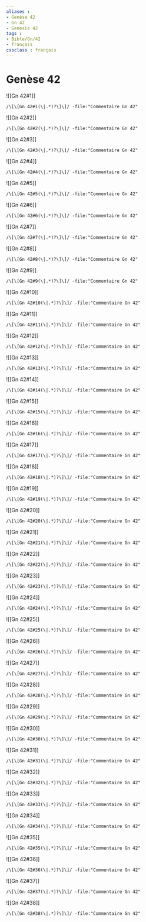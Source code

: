 ```yaml
---
aliases : 
- Genèse 42
- Gn 42
- Genesis 42
tags : 
- Bible/Gn/42
- français
cssclass : français
---
```


# Genèse 42

![[Gn 42#1]]

```query
/\[\[Gn 42#1(\|.*)?\]\]/ -file:"Commentaire Gn 42"
```

![[Gn 42#2]]

```query
/\[\[Gn 42#2(\|.*)?\]\]/ -file:"Commentaire Gn 42"
```

![[Gn 42#3]]

```query
/\[\[Gn 42#3(\|.*)?\]\]/ -file:"Commentaire Gn 42"
```

![[Gn 42#4]]

```query
/\[\[Gn 42#4(\|.*)?\]\]/ -file:"Commentaire Gn 42"
```

![[Gn 42#5]]

```query
/\[\[Gn 42#5(\|.*)?\]\]/ -file:"Commentaire Gn 42"
```

![[Gn 42#6]]

```query
/\[\[Gn 42#6(\|.*)?\]\]/ -file:"Commentaire Gn 42"
```

![[Gn 42#7]]

```query
/\[\[Gn 42#7(\|.*)?\]\]/ -file:"Commentaire Gn 42"
```

![[Gn 42#8]]

```query
/\[\[Gn 42#8(\|.*)?\]\]/ -file:"Commentaire Gn 42"
```

![[Gn 42#9]]

```query
/\[\[Gn 42#9(\|.*)?\]\]/ -file:"Commentaire Gn 42"
```

![[Gn 42#10]]

```query
/\[\[Gn 42#10(\|.*)?\]\]/ -file:"Commentaire Gn 42"
```

![[Gn 42#11]]

```query
/\[\[Gn 42#11(\|.*)?\]\]/ -file:"Commentaire Gn 42"
```

![[Gn 42#12]]

```query
/\[\[Gn 42#12(\|.*)?\]\]/ -file:"Commentaire Gn 42"
```

![[Gn 42#13]]

```query
/\[\[Gn 42#13(\|.*)?\]\]/ -file:"Commentaire Gn 42"
```

![[Gn 42#14]]

```query
/\[\[Gn 42#14(\|.*)?\]\]/ -file:"Commentaire Gn 42"
```

![[Gn 42#15]]

```query
/\[\[Gn 42#15(\|.*)?\]\]/ -file:"Commentaire Gn 42"
```

![[Gn 42#16]]

```query
/\[\[Gn 42#16(\|.*)?\]\]/ -file:"Commentaire Gn 42"
```

![[Gn 42#17]]

```query
/\[\[Gn 42#17(\|.*)?\]\]/ -file:"Commentaire Gn 42"
```

![[Gn 42#18]]

```query
/\[\[Gn 42#18(\|.*)?\]\]/ -file:"Commentaire Gn 42"
```

![[Gn 42#19]]

```query
/\[\[Gn 42#19(\|.*)?\]\]/ -file:"Commentaire Gn 42"
```

![[Gn 42#20]]

```query
/\[\[Gn 42#20(\|.*)?\]\]/ -file:"Commentaire Gn 42"
```

![[Gn 42#21]]

```query
/\[\[Gn 42#21(\|.*)?\]\]/ -file:"Commentaire Gn 42"
```

![[Gn 42#22]]

```query
/\[\[Gn 42#22(\|.*)?\]\]/ -file:"Commentaire Gn 42"
```

![[Gn 42#23]]

```query
/\[\[Gn 42#23(\|.*)?\]\]/ -file:"Commentaire Gn 42"
```

![[Gn 42#24]]

```query
/\[\[Gn 42#24(\|.*)?\]\]/ -file:"Commentaire Gn 42"
```

![[Gn 42#25]]

```query
/\[\[Gn 42#25(\|.*)?\]\]/ -file:"Commentaire Gn 42"
```

![[Gn 42#26]]

```query
/\[\[Gn 42#26(\|.*)?\]\]/ -file:"Commentaire Gn 42"
```

![[Gn 42#27]]

```query
/\[\[Gn 42#27(\|.*)?\]\]/ -file:"Commentaire Gn 42"
```

![[Gn 42#28]]

```query
/\[\[Gn 42#28(\|.*)?\]\]/ -file:"Commentaire Gn 42"
```

![[Gn 42#29]]

```query
/\[\[Gn 42#29(\|.*)?\]\]/ -file:"Commentaire Gn 42"
```

![[Gn 42#30]]

```query
/\[\[Gn 42#30(\|.*)?\]\]/ -file:"Commentaire Gn 42"
```

![[Gn 42#31]]

```query
/\[\[Gn 42#31(\|.*)?\]\]/ -file:"Commentaire Gn 42"
```

![[Gn 42#32]]

```query
/\[\[Gn 42#32(\|.*)?\]\]/ -file:"Commentaire Gn 42"
```

![[Gn 42#33]]

```query
/\[\[Gn 42#33(\|.*)?\]\]/ -file:"Commentaire Gn 42"
```

![[Gn 42#34]]

```query
/\[\[Gn 42#34(\|.*)?\]\]/ -file:"Commentaire Gn 42"
```

![[Gn 42#35]]

```query
/\[\[Gn 42#35(\|.*)?\]\]/ -file:"Commentaire Gn 42"
```

![[Gn 42#36]]

```query
/\[\[Gn 42#36(\|.*)?\]\]/ -file:"Commentaire Gn 42"
```

![[Gn 42#37]]

```query
/\[\[Gn 42#37(\|.*)?\]\]/ -file:"Commentaire Gn 42"
```

![[Gn 42#38]]

```query
/\[\[Gn 42#38(\|.*)?\]\]/ -file:"Commentaire Gn 42"
```

